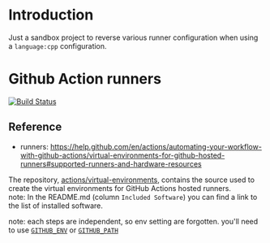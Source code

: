 # Introduction

Just a sandbox project to reverse various runner configuration when using a `language:cpp` configuration.

# Github Action runners

[![Build Status][github_status]][github_link]

[github_status]: ./../../actions/workflows/github_runners.yml/badge.svg
[github_link]: ./../../actions/workflows/github_runners.yml

## Reference

* runners: https://help.github.com/en/actions/automating-your-workflow-with-github-actions/virtual-environments-for-github-hosted-runners#supported-runners-and-hardware-resources

The repository, [actions/virtual-environments](https://github.com/actions/virtual-environments), contains the source used to create the virtual environments for GitHub Actions hosted runners.<br>
note: In the README.md (column `Included Software`) you can find a link to the list of installed software.

note: each steps are independent, so env setting are forgotten.
you'll need to use
[`GITHUB_ENV`](https://docs.github.com/en/actions/learn-github-actions/workflow-commands-for-github-actions#setting-an-environment-variable) or
[`GITHUB_PATH`](https://docs.github.com/en/actions/learn-github-actions/workflow-commands-for-github-actions#adding-a-system-path)
